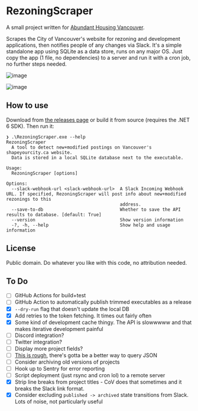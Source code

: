 # RezoningScraper

A small project written for [Abundant Housing Vancouver](http://www.abundanthousingvancouver.com).

Scrapes the City of Vancouver's website for rezoning and development applications, then notifies people of any changes via Slack. It's a simple standalone app using SQLite as a data store, runs on any major OS. Just copy the app (1 file, no dependencies) to a server and run it with a cron job, no further steps needed.

![image](https://user-images.githubusercontent.com/26268125/143966385-3ff0f2ae-b8ef-4bf1-bc17-c52aa7ed7e16.png)

![image](https://user-images.githubusercontent.com/26268125/143972856-7f01362c-867c-4a0c-90d7-18c1730bd522.png)

## How to use

Download from [the releases page](https://github.com/rgwood/RezoningScraper/releases) or build it from source (requires the .NET 6 SDK). Then run it:

```
❯ .\RezoningScraper.exe --help
RezoningScraper
  A tool to detect new+modified postings on Vancouver's shapeyourcity.ca website.
  Data is stored in a local SQLite database next to the executable.

Usage:
  RezoningScraper [options]

Options:
  --slack-webhook-url <slack-webhook-url>  A Slack Incoming Webhook URL. If specified, RezoningScraper will post info about new+modified rezonings to this
                                           address.
  --save-to-db                             Whether to save the API results to database. [default: True]
  --version                                Show version information
  -?, -h, --help                           Show help and usage information
```

## License

Public domain. Do whatever you like with this code, no attribution needed.

## To Do

- [ ] GitHub Actions for build+test
- [ ] GitHub Action to automatically publish trimmed executables as a release
- [x] `--dry-run` flag that doesn't update the local DB
- [x] Add retries to the token fetching. It times out fairly often
- [x] Some kind of development cache thingy. The API is slowwwww and that makes iterative development painful
- [ ] Discord integration?
- [ ] Twitter integration?
- [ ] Display more project fields?
- [ ] [This is rough](https://github.com/rgwood/RezoningScraper/blob/ca38460e6ffbd177ef842b0362ff3449737bf3a5/RezoningScraper/TokenHelper.cs#L54-L60), there's gotta be a better way to query JSON
- [ ] Consider archiving old versions of projects
- [ ] Hook up to Sentry for error reporting
- [ ] Script deployment (just rsync and cron lol) to a remote server
- [x] Strip line breaks from project titles - CoV does that sometimes and it breaks the Slack link format.
- [x] Consider excluding `published -> archived` state transitions from Slack. Lots of noise, not particularly useful
